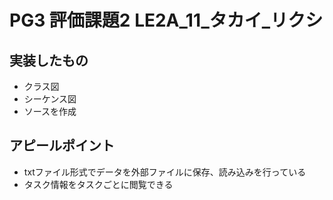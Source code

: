 # PG3 評価課題2 LE2A_11_タカイ_リクシ

## 実装したもの
- クラス図
- シーケンス図
- ソースを作成

## アピールポイント
- txtファイル形式でデータを外部ファイルに保存、読み込みを行っている
- タスク情報をタスクごとに閲覧できる
